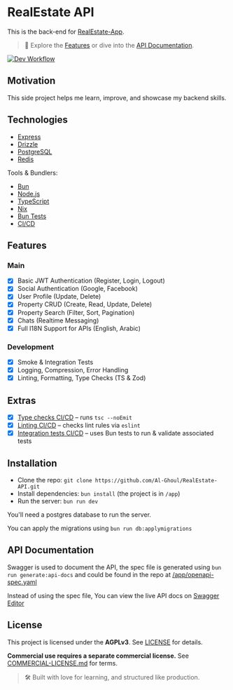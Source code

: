 # RealEstate API

This is the back-end for [RealEstate-App](https://github.com/Al-Ghoul/RealEstate-App).

> 🚀 Explore the [Features](#features) or dive into the [API Documentation](#api-documentation).

[![Dev Workflow](https://github.com/Al-Ghoul/RealEstate-API/actions/workflows/dev.yaml/badge.svg?branch=develop)](https://github.com/Al-Ghoul/RealEstate-API/actions/workflows/dev.yaml)

## Motivation

This side project helps me learn, improve, and showcase my backend skills.

## Technologies

- [Express](https://expressjs.com/)
- [Drizzle](https://orm.drizzle.team/)
- [PostgreSQL](https://www.postgresql.org/)
- [Redis](https://redis.io/)

Tools & Bundlers:

- [Bun](https://bun.sh/)
- [Node.js](https://nodejs.org/en/)
- [TypeScript](https://www.typescriptlang.org/)
- [Nix](https://nixos.org/)
- [Bun Tests](https://bun.sh/docs/cli/test)
- [CI/CD](https://github.com/resources/articles/devops/ci-cd)

## Features

### Main

- [x] Basic JWT Authentication (Register, Login, Logout)
- [x] Social Authentication (Google, Facebook)
- [x] User Profile (Update, Delete)
- [x] Property CRUD (Create, Read, Update, Delete)
- [x] Property Search (Filter, Sort, Pagination)
- [x] Chats (Realtime Messaging)
- [x] Full I18N Support for APIs (English, Arabic)

### Development

- [x] Smoke & Integration Tests
- [x] Logging, Compression, Error Handling
- [x] Linting, Formatting, Type Checks (TS & Zod)

## Extras

- [x] [Type checks CI/CD](...) – runs `tsc --noEmit`
- [x] [Linting CI/CD](...) – checks lint rules via `eslint`
- [x] [Integration tests CI/CD](...) – uses Bun tests to run & validate associated tests

## Installation

- Clone the repo: `git clone https://github.com/Al-Ghoul/RealEstate-API.git`
- Install dependencies: `bun install` (the project is in `/app`)
- Run the server: `bun run dev`

You'll need a postgres database to run the server.

You can apply the migrations using `bun run db:applymigrations`

## API Documentation

Swagger is used to document the API, the spec file is generated using `bun run generate:api-docs` and could be found in the repo at [/app/openapi-spec.yaml](/app/openapi-spec.yaml)

Instead of using the spec file, You can view the live API docs on [Swagger Editor](https://editor-next.swagger.io/?url=https://raw.githubusercontent.com/Al-Ghoul/RealEstate-API/refs/heads/develop/app/openapi-spec.yaml)

## License

This project is licensed under the **AGPLv3**. See [LICENSE](./LICENSE) for details.

**Commercial use requires a separate commercial license.** See [COMMERCIAL-LICENSE.md](./COMMERCIAL-LICENSE.md) for terms.

> 🛠️ Built with love for learning, and structured like production.
